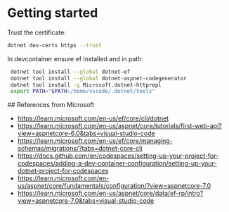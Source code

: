 # Getting started

Trust the certificate:

```bash
dotnet dev-certs https --trust
```

In devcontainer ensure ef installed and in path:

```bash
 dotnet tool install --global dotnet-ef
 dotnet tool install --global dotnet-aspnet-codegenerator
 dotnet tool install -g Microsoft.dotnet-httprepl
 export PATH="$PATH:/home/vscode/.dotnet/tools"
```

## References from Microsoft

- https://learn.microsoft.com/en-us/ef/core/cli/dotnet
- https://learn.microsoft.com/en-us/aspnet/core/tutorials/first-web-api?view=aspnetcore-6.0&tabs=visual-studio-code
- https://learn.microsoft.com/en-us/ef/core/managing-schemas/migrations/?tabs=dotnet-core-cli
- https://docs.github.com/en/codespaces/setting-up-your-project-for-codespaces/adding-a-dev-container-configuration/setting-up-your-dotnet-project-for-codespaces
- https://learn.microsoft.com/en-us/aspnet/core/fundamentals/configuration/?view=aspnetcore-7.0
- https://learn.microsoft.com/en-us/aspnet/core/data/ef-rp/intro?view=aspnetcore-7.0&tabs=visual-studio-code